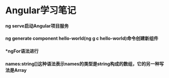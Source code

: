 Angular学习笔记
=========
#### ng serve启动Angular项目服务
#### ng generate component hello-world(ng g c hello-world)命令创建新组件
#### *ngFor语法进行
#### names:string[]这种语法表示names的类型是string构成的数组，它的另一种写法是Array<string>
